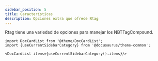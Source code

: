 ```yaml
---
sidebar_position: 5
title: Características
description: Opciones extra que ofrece Rtag
---
```


Rtag tiene una variedad de opciones para manejar los NBTTagCompound.

```mdx-code-block
import DocCardList from '@theme/DocCardList';
import {useCurrentSidebarCategory} from '@docusaurus/theme-common';

<DocCardList items={useCurrentSidebarCategory().items}/>
```
